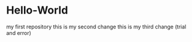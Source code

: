 # Hello-World
my first repository
this is my second change
this is my third change (trial and error)
